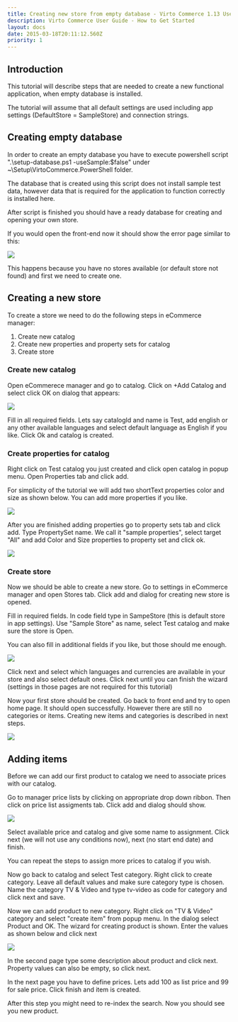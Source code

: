 ```yaml
---
title: Creating new store from empty database - Virto Commerce 1.13 User Guide
description: Virto Commerce User Guide - How to Get Started
layout: docs
date: 2015-03-18T20:11:12.560Z
priority: 1
---
```

## Introduction

This tutorial will describe steps that are needed to create a new functional application, when empty database is installed.

The tutorial will assume that all default settings are used including app settings (DefaultStore = SampleStore) and connection strings.

## Creating empty database

In order to create an empty database you have to execute powershell script ".\setup-database.ps1 -useSample:$false" under ~\Setup\VirtoCommerce.PowerShell folder.

The database that is created using this script does not install sample test data, however data that is required for the application to function correctly is installed here.

After script is finished you should have a ready database for creating and opening your own store.

If you would open the front-end now it should show the error page similar to this:

<img src="../../../../assets/images/docs/nostores.png" />

This happens because you have no stores available (or default store not found) and first we need to create one.

## Creating a new store

To create a store we need to do the following steps in eCommerce manager:

1. Create new catalog
2. Create new properties and property sets for catalog
3. Create store

### Create new catalog

Open eCommerece manager and go to catalog. Click on +Add Catalog and select click OK on dialog that appears:

<img src="../../../../assets/images/docs/2catalog.png" />

Fill in all required fields. Lets say catalogId and name is Test, add english or any other available languages and select default language as English if you like. Click Ok and catalog is created.

### Create properties for catalog

Right click on Test catalog you just created and click open catalog in popup menu. Open Properties tab and click add.

For simplicity of the tutorial we will add two shortText properties color and size as shown below. You can add more properties if you like.

<img src="../../../../assets/images/docs/3props.png" />

After you are finished adding properties go to property sets tab and click add. Type PropertySet name. We call it "sample properties", select target "All" and add Color and Size properties to property set and click ok.

<img src="../../../../assets/images/docs/4propetyset.png" />

### Create store

Now we should be able to create a new store. Go to settings in eCommerce manager and open Stores tab. Click add and dialog for creating new store is opened.

Fill in required fields. In code field type in SampeStore (this is default store in app settings). Use "Sample Store" as name, select Test catalog and make sure the store is Open.

You can also fill in additional fields if you like, but those should me enough.

<img src="../../../../assets/images/docs/5store.png" />

Click next and select which languages and currencies are available in your store and also select default ones. Click next until you can finish the wizard (settings in those pages are not required for this tutorial)

Now your first store should be created. Go back to front end and try to open home page. It should open successfully. However there are still no categories or items. Creating new items and categories is described in next steps.

<img src="../../../../assets/images/docs/6home.png" />

## Adding items

Before we can add our first product to catalog we need to associate prices with our catalog.

Go to manager price lists by clicking on appropriate drop down ribbon. Then click on price list assigments tab. Click add and dialog should show.

<img src="../../../../assets/images/docs/priceList.png" />

Select available price and catalog and give some name to assignment. Click next (we will not use any conditions now), next (no start end date) and finish.

You can repeat the steps to assign more prices to catalog if you wish.

Now go back to catalog and select Test category. Right click to create category. Leave all default values and make sure category type is chosen. Name the category TV & Video and type tv-video as code for category and click next and save.

Now we can add product to new category. Right click on "TV & Video" category and select "create item" from popup menu. In the dialog select Product and OK. The wizard for creating product is shown. Enter the values as shown below and click next

<img src="../../../../assets/images/docs/item1.png" />

In the second page type some description about product and click next. Property values can also be empty, so click next.

In the next page you have to define prices. Lets add 100 as list price and 99 for sale price. Click finish and item is created.

After this step you might need to re-index the search. Now you should see you new product.